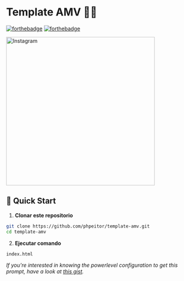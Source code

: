 # Template AMV 🤖💡

[![forthebadge](http://forthebadge.com/images/badges/made-with-html.svg)](https://www.linkedin.com/in/drphp/)
[![forthebadge](http://forthebadge.com/images/badges/built-with-love.svg)](https://www.linkedin.com/in/drphp/)

<a href="https://www.instagram.com/amvsoft.tech/">
  <img src="https://cdn.dribbble.com/userupload/20460090/file/original-01b2e2bf66407dec0bcfec0faa56bd8c.jpg?resize=752x564&vertical=center" alt="Instagram" width="400">
</a>

## 🚀 Quick Start

1. **Clonar este repositorio**
```bash
git clone https://github.com/phpeitor/template-amv.git
cd template-amv
```
2. **Ejecutar comando**
```bash
index.html
```

*If you're interested in knowing the powerlevel configuration to get this prompt, have a look at [this gist](https://github.com/phpeitor/).*
